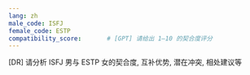 ```yaml
---
lang: zh
male_code: ISFJ
female_code: ESTP
compatibility_score:       # [GPT] 请给出 1–10 的契合度评分
---
```


[DR] 请分析 ISFJ 男与 ESTP 女的契合度, 互补优势, 潜在冲突, 相处建议等

